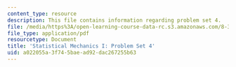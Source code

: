 ```yaml
---
content_type: resource
description: This file contains information regarding problem set 4.
file: /media/https%3A/open-learning-course-data-rc.s3.amazonaws.com/8-333-statistical-mechanics-i-statistical-mechanics-of-particles-fall-2013/a022055a3f745baead92dac267255b63_MIT8_333F13_pset4.pdf
file_type: application/pdf
resourcetype: Document
title: 'Statistical Mechanics I: Problem Set 4'
uid: a022055a-3f74-5bae-ad92-dac267255b63
---
```

